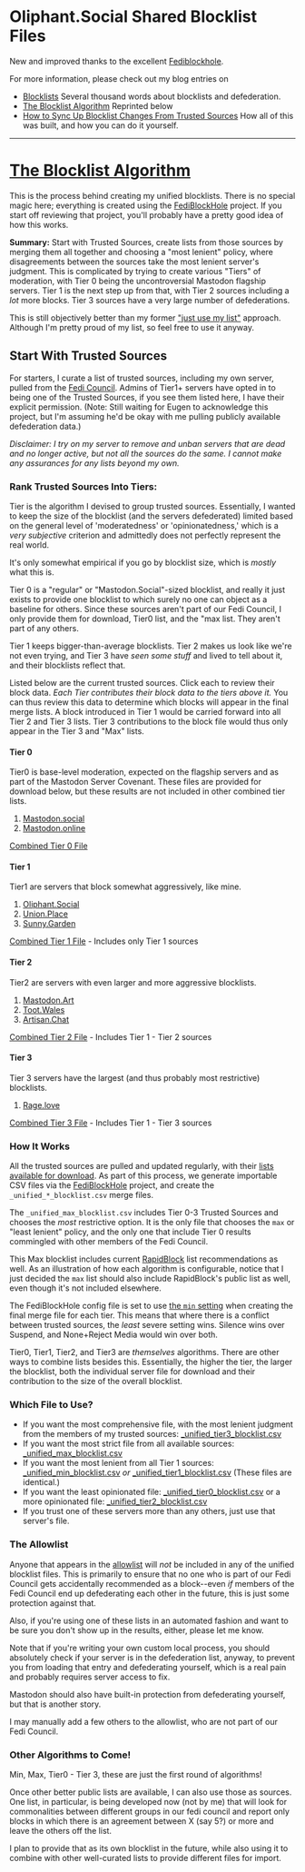# Oliphant.Social Shared Blocklist Files

New and improved thanks to the excellent [Fediblockhole](https://github.com/eigenmagic/fediblockhole).

For more information, please check out my blog entries on 

* [Blocklists](https://writer.oliphant.social/oliphant/blocklists)
Several thousand words about blocklists and defederation.
* [The Blocklist Algorithm](https://writer.oliphant.social/oliphant/the-blocklist-algorithm)
Reprinted below
* [How to Sync Up Blocklist Changes From Trusted Sources](https://writer.oliphant.social/oliphant/how-to-sync-up-blocklist-changes-from-trusted-sources)
How all of this was built, and how you can do it yourself.

---

# [The Blocklist Algorithm](https://writer.oliphant.social/oliphant/the-blocklist-algorithm)

This is the process behind creating my unified blocklists. There is no special magic here; everything is created using the [FediBlockHole](https://github.com/eigenmagic/fediblockhole) project. If you start off reviewing that project, you'll probably have a pretty good idea of how this works.
<!--more-->
**Summary:** Start with Trusted Sources, create lists from those sources by merging them all together and choosing a "most lenient" policy, where disagreements between the sources take the most lenient server's judgment. This is complicated by trying to create various "Tiers" of moderation, with Tier 0 being the uncontroversial Mastodon flagship servers. Tier 1 is the next step up from that, with Tier 2 sources including a *lot* more blocks. Tier 3 sources have a very large number of defederations.

This is still objectively better than my former ["just use my list"](https://github.com/sgrigson/oliphant/blob/main/blocklists/oliphant.social.csv) approach. Although I'm pretty proud of my list, so feel free to use it anyway.

## Start With Trusted Sources

For starters, I curate a list of trusted sources, including my own server, pulled from the [Fedi Council](/oliphant/the-fedi-council). Admins of Tier1+ servers have opted in to being one of the Trusted Sources, if you see them listed here, I have their explicit permission. (Note: Still waiting for Eugen to acknowledge this project, but I'm assuming he'd be okay with me pulling publicly available defederation data.) 

*Disclaimer: I try on my server to remove and unban servers that are dead and no longer active, but not all the sources do the same. I cannot make any assurances for any lists beyond my own.*

### Rank Trusted Sources Into Tiers:

Tier is the algorithm I devised to group trusted sources. Essentially, I wanted to keep the size of the blocklist (and the servers defederated) limited based on the general level of 'moderatedness' or 'opinionatedness,' which is a *very subjective* criterion and admittedly does not perfectly represent the real world.

It's only somewhat empirical if you go by blocklist size, which is *mostly* what this is.

Tier 0 is a "regular" or "Mastodon.Social"-sized blocklist, and really it just exists to provide one blocklist to which surely no one can object as a baseline for others. Since these sources aren't part of our Fedi Council, I only provide them for download, Tier0 list, and the "max list. They aren't part of any others.

Tier 1 keeps bigger-than-average blocklists. Tier 2 makes us look like we're not even trying, and Tier 3 have *seen some stuff* and lived to tell about it, and their blocklists reflect that.

Listed below are the current trusted sources. Click each to review their block data. *Each Tier contributes their block data to the tiers above it.* You can thus review this data to determine which blocks will appear in the final merge lists. A block introduced in Tier 1 would be carried forward into all Tier 2 and Tier 3 lists. Tier 3 contributions to the block file would thus only appear in the Tier 3 and "Max" lists.

#### Tier 0

Tier0 is base-level moderation, expected on the flagship servers and as part of the Mastodon Server Covenant. These files are provided for download below, but these results are not included in other combined tier lists.
  
  1. [Mastodon.social](https://github.com/sgrigson/oliphant/blob/main/blocklists/mastodon.social.csv)
  1. [Mastodon.online](https://github.com/sgrigson/oliphant/blob/main/blocklists/mastodon.online.csv)

[Combined Tier 0 File](https://github.com/sgrigson/oliphant/blob/main/blocklists/_unified_tier0_blocklist.csv)

#### Tier 1

Tier1 are servers that block somewhat aggressively, like mine.
  
1. [Oliphant.Social](https://github.com/sgrigson/oliphant/blob/main/blocklists/oliphant.social.csv)
1. [Union.Place](https://github.com/sgrigson/oliphant/blob/main/blocklists/union.place.csv)
1. [Sunny.Garden](https://github.com/sgrigson/oliphant/blob/main/blocklists/sunny.garden.csv)

[Combined Tier 1 File](https://github.com/sgrigson/oliphant/blob/main/blocklists/_unified_tier1_blocklist.csv) - Includes only Tier 1 sources

#### Tier 2

Tier2 are servers with even larger and more aggressive blocklists.

1. [Mastodon.Art](https://github.com/sgrigson/oliphant/blob/main/blocklists/mastodon.art.csv)
1. [Toot.Wales](https://github.com/sgrigson/oliphant/blob/main/blocklists/toot.wales.csv)
1. [Artisan.Chat](https://github.com/sgrigson/oliphant/blob/main/blocklists/artisan.chat.csv)

[Combined Tier 2 File](https://github.com/sgrigson/oliphant/blob/main/blocklists/_unified_tier2_blocklist.csv) - Includes Tier 1 - Tier 2 sources

#### Tier 3

Tier 3 servers have the largest (and thus probably most restrictive) blocklists.

1. [Rage.love](https://github.com/sgrigson/oliphant/blob/main/blocklists/rage.love.csv)

[Combined Tier 3 File](https://github.com/sgrigson/oliphant/blob/main/blocklists/_unified_tier3_blocklist.csv) - Includes Tier 1 - Tier 3 sources

### How It Works

All the trusted sources are pulled and updated regularly, with their [lists available for download](https://github.com/sgrigson/oliphant/tree/main/blocklists). As part of this process, we generate importable CSV files via the [FediBlockHole](https://github.com/eigenmagic/fediblockhole) project, and create the `_unified_*_blocklist.csv` merge files. 

The `_unified_max_blocklist.csv` includes Tier 0-3 Trusted Sources and chooses the *most* restrictive option. It is the only file that chooses the `max` or "least lenient" policy, and the only one that include Tier 0 results commingled with other members of the Fedi Council.

This Max blocklist includes current [RapidBlock](https://rapidblock.org/) list recommendations as well. As an illustration of how each algorithm is configurable, notice that I just decided the `max` list should also include RapidBlock's public list as well, even though it's not included elsewhere.

The FediBlockHole config file is set to use [the `min` setting](https://github.com/eigenmagic/fediblockhole#mergeplan) when creating the final merge file for each tier. This means that where there is a conflict between trusted sources, the *least* severe setting wins. Silence wins over Suspend, and None+Reject Media would win over both.

Tier0, Tier1, Tier2, and Tier3 are *themselves* algorithms. There are other ways to combine lists besides this. Essentially, the higher the tier, the larger the blocklist, both the individual server file for download and their contribution to the size of the overall blocklist.

### Which File to Use?

* If you want the most comprehensive file, with the most lenient judgment from the members of my trusted sources: [\_unified\_tier3\_blocklist.csv](https://github.com/sgrigson/oliphant/blob/main/blocklists/_unified_tier3_blocklist.csv)
* If you want the most strict file from all available sources: [\_unified\_max\_blocklist.csv](https://github.com/sgrigson/oliphant/blob/main/blocklists/_unified_max_blocklist.csv)
* If you want the most lenient from all Tier 1 sources: [\_unified\_min\_blocklist.csv](https://github.com/sgrigson/oliphant/blob/main/blocklists/_unified_min_blocklist.csv) *or* [\_unified\_tier1\_blocklist.csv](https://github.com/sgrigson/oliphant/blob/main/blocklists/_unified_tier1_blocklist.csv) (These files are identical.)
* If you want the least opinionated file: [\_unified\_tier0\_blocklist.csv](https://github.com/sgrigson/oliphant/blob/main/blocklists/_unified_tier0_blocklist.csv) or a more opinionated file: [\_unified\_tier2\_blocklist.csv](https://github.com/sgrigson/oliphant/blob/main/blocklists/_unified_tier2_blocklist.csv)
* If you trust one of these servers more than any others, just use that server's file.

### The Allowlist

Anyone that appears in the [allowlist](https://github.com/sgrigson/oliphant/blob/main/blocklists/__allowlist.csv) will *not* be included in any of the unified blocklist files. This is primarily to ensure that no one who is part of our Fedi Council gets accidentally recommended as a block--even *if* members of the Fedi Council end up defederating each other in the future, this is just some protection against that.

Also, if you're using one of these lists in an automated fashion and want to be sure you don't show up in the results, either, please let me know.

Note that if you're writing your own custom local process, you should absolutely check if your server is in the defederation list, anyway, to prevent you from loading that entry and defederating yourself, which is a real pain and probably requires server access to fix.

Mastodon should also have built-in protection from defederating yourself, but that is another story.

I may manually add a few others to the allowlist, who are not part of our Fedi Council.

### Other Algorithms to Come!

Min, Max, Tier0 - Tier 3, these are just the first round of algorithms!

Once other better public lists are available, I can also use those as sources. One list, in particular, is being developed now (not by me) that will look for commonalities between different groups in our fedi council and report only blocks in which there is an agreement between X (say 5?) or more and leave the others off the list.

I plan to provide that as its own blocklist in the future, while also using it to combine with other well-curated lists to provide different files for import.
